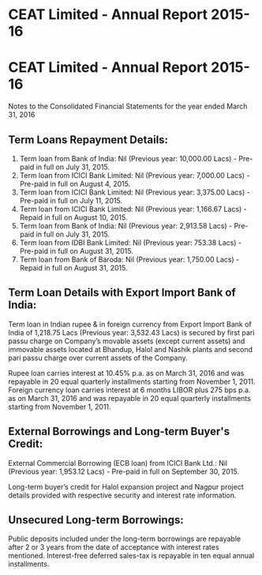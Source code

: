 # CEAT Limited - Annual Report 2015-16

# CEAT Limited - Annual Report 2015-16

Notes to the Consolidated Financial Statements for the year ended March 31, 2016

## Term Loans Repayment Details:

1. Term loan from Bank of India: Nil (Previous year: 10,000.00 Lacs) - Pre-paid in full on July 31, 2015.
2. Term loan from ICICI Bank Limited: Nil (Previous year: 7,000.00 Lacs) - Pre-paid in full on August 4, 2015.
3. Term loan from ICICI Bank Limited: Nil (Previous year: 3,375.00 Lacs) - Pre-paid in full on July 11, 2015.
4. Term loan from ICICI Bank Limited: Nil (Previous year: 1,166.67 Lacs) - Repaid in full on August 10, 2015.
5. Term loan from Bank of India: Nil (Previous year: 2,913.58 Lacs) - Pre-paid in full on July 31, 2015.
6. Term loan from IDBI Bank Limited: Nil (Previous year: 753.38 Lacs) - Pre-paid in full on August 31, 2015.
7. Term loan from Bank of Baroda: Nil (Previous year: 1,750.00 Lacs) - Repaid in full on August 31, 2015.

## Term Loan Details with Export Import Bank of India:

Term loan in Indian rupee & in foreign currency from Export Import Bank of India of 1,218.75 Lacs (Previous year: 3,532.43 Lacs) is secured by first pari passu charge on Company’s movable assets (except current assets) and immovable assets located at Bhandup, Halol and Nashik plants and second pari passu charge over current assets of the Company.

Rupee loan carries interest at 10.45% p.a. as on March 31, 2016 and was repayable in 20 equal quarterly installments starting from November 1, 2011. Foreign currency loan carries interest at 6 months LIBOR plus 275 bps p.a. as on March 31, 2016 and was repayable in 20 equal quarterly installments starting from November 1, 2011.

## External Borrowings and Long-term Buyer's Credit:

External Commercial Borrowing (ECB loan) from ICICI Bank Ltd.: Nil (Previous year: 1,953.12 Lacs) - Pre-paid in full on September 30, 2015.

Long-term buyer’s credit for Halol expansion project and Nagpur project details provided with respective security and interest rate information.

## Unsecured Long-term Borrowings:

Public deposits included under the long-term borrowings are repayable after 2 or 3 years from the date of acceptance with interest rates mentioned. Interest-free deferred sales-tax is repayable in ten equal annual installments.